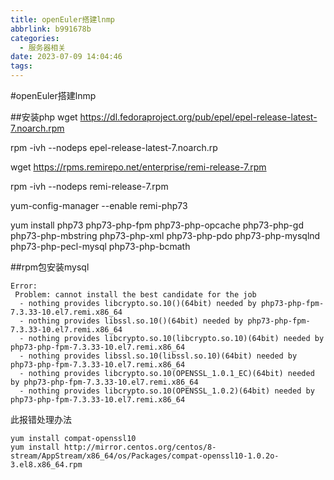 ```yaml
---
title: openEuler搭建lnmp
abbrlink: b991678b
categories:
  - 服务器相关
date: 2023-07-09 14:04:46
tags:
---
```


#openEuler搭建lnmp

##安装php
wget https://dl.fedoraproject.org/pub/epel/epel-release-latest-7.noarch.rpm

rpm -ivh --nodeps epel-release-latest-7.noarch.rp

wget https://rpms.remirepo.net/enterprise/remi-release-7.rpm

rpm -ivh --nodeps remi-release-7.rpm 

yum-config-manager --enable remi-php73

yum install php73 php73-php-fpm php73-php-opcache php73-php-gd php73-php-mbstring php73-php-xml php73-php-pdo php73-php-mysqlnd php73-php-pecl-mysql php73-php-bcmath



##rpm包安装mysql

    Error: 
     Problem: cannot install the best candidate for the job
      - nothing provides libcrypto.so.10()(64bit) needed by php73-php-fpm-7.3.33-10.el7.remi.x86_64
      - nothing provides libssl.so.10()(64bit) needed by php73-php-fpm-7.3.33-10.el7.remi.x86_64
      - nothing provides libcrypto.so.10(libcrypto.so.10)(64bit) needed by php73-php-fpm-7.3.33-10.el7.remi.x86_64
      - nothing provides libssl.so.10(libssl.so.10)(64bit) needed by php73-php-fpm-7.3.33-10.el7.remi.x86_64
      - nothing provides libcrypto.so.10(OPENSSL_1.0.1_EC)(64bit) needed by php73-php-fpm-7.3.33-10.el7.remi.x86_64
      - nothing provides libcrypto.so.10(OPENSSL_1.0.2)(64bit) needed by php73-php-fpm-7.3.33-10.el7.remi.x86_64
      
此报错处理办法      

    yum install compat-openssl10
    yum install http://mirror.centos.org/centos/8-stream/AppStream/x86_64/os/Packages/compat-openssl10-1.0.2o-3.el8.x86_64.rpm